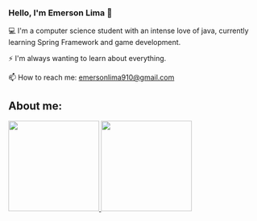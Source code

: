 ### Hello, I'm Emerson Lima 👋

💻 I'm a computer science student with an intense love of java, currently learning Spring Framework and game development.

⚡ I'm always wanting to learn about everything.

📫 How to reach me: emersonlima910@gmail.com
<!--
**Strubis/Strubis** is a ✨ _special_ ✨ repository because its `README.md` (this file) appears on your GitHub profile.

Here are some ideas to get you started:

- 🔭 I’m currently working on ...
- 🌱 I’m currently learning ...
- 👯 I’m looking to collaborate on ...
- 🤔 I’m looking for help with ...
- 💬 Ask me about ...
- 📫 How to reach me: ...
- 😄 Pronouns: ...
- ⚡ Fun fact: ...
-->
## About me:
<div>
  <a href="https://github.com/Strubis">
    <img height="180cm" src="" />
  </a>
  <a href="https://github.com/Strubis">
    <img height="180cm" src="https://github-readme-stats.vercel.app/api/top-langs/?username=strubis&hide=jupyter%20notebook&langs_count=6&layout=compact&theme=dark" />
  </a>
</div>
